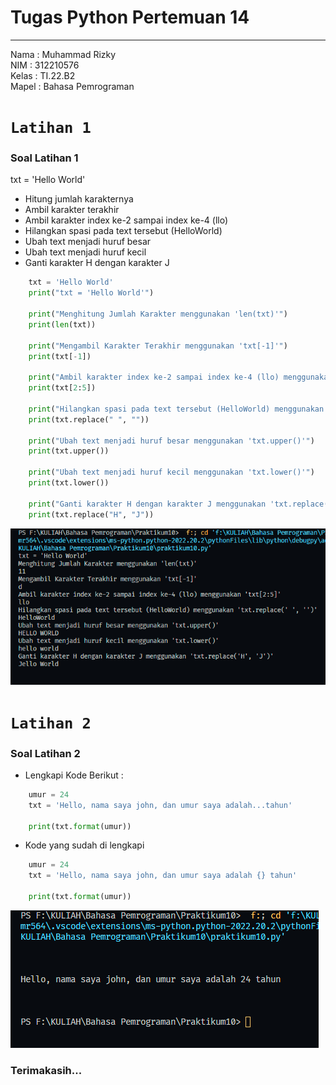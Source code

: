 # Tugas Python Pertemuan 14
___
Nama    : Muhammad Rizky<br>
NIM     : 312210576<br>
Kelas   : TI.22.B2<br>
Mapel   : Bahasa Pemrograman<br>

# `Latihan 1`

### Soal Latihan 1</br>

txt = 'Hello World' </br>

- Hitung jumlah karakternya </br>
- Ambil karakter terakhir</br>
- Ambil karakter index ke-2 sampai index ke-4 (llo)</br>
- Hilangkan spasi pada text tersebut (HelloWorld)</br>
- Ubah text menjadi huruf besar</br>
- Ubah text menjadi huruf kecil</br>
- Ganti karakter H dengan karakter J</br>

```python
    txt = 'Hello World'
    print("txt = 'Hello World'")

    print("Menghitung Jumlah Karakter menggunakan 'len(txt)'")
    print(len(txt))

    print("Mengambil Karakter Terakhir menggunakan 'txt[-1]'")
    print(txt[-1])

    print("Ambil karakter index ke-2 sampai index ke-4 (llo) menggunakan 'txt[2:5]'")
    print(txt[2:5])

    print("Hilangkan spasi pada text tersebut (HelloWorld) menggunakan 'txt.replace(' ', '')'")
    print(txt.replace(" ", ""))

    print("Ubah text menjadi huruf besar menggunakan 'txt.upper()'")
    print(txt.upper())

    print("Ubah text menjadi huruf kecil menggunakan 'txt.lower()'")
    print(txt.lower())

    print("Ganti karakter H dengan karakter J menggunakan 'txt.replace('H', 'J')'")
    print(txt.replace("H", "J"))
```

![img](img//1.png)<br>

# `Latihan 2`

### Soal Latihan 2</br>
- Lengkapi Kode Berikut :

```python
    umur = 24
    txt = 'Hello, nama saya john, dan umur saya adalah...tahun'

    print(txt.format(umur))    
```

- Kode yang sudah di lengkapi
```python
    umur = 24
    txt = 'Hello, nama saya john, dan umur saya adalah {} tahun'

    print(txt.format(umur))    
```
![img](img//2.png)<br>

### Terimakasih...